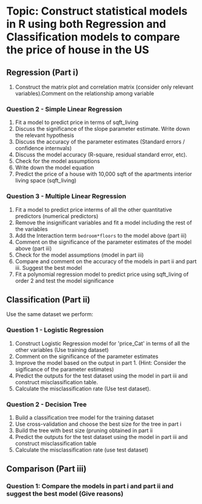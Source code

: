 # Topic: Construct statistical models in R using both Regression and Classification models to compare the price of house in the US  
## Regression (Part i)
1. Construct the matrix plot and correlation matrix (consider only relevant variables).Comment on the relationship among variable


### Question 2 - Simple Linear Regression
1. Fit a model to predict price in terms of sqft_living
2. Discuss the significance of the slope parameter estimate. Write down the relevant hypothesis
3. Discuss the accuracy of the parameter estimates (Standard errors / confidence internvals)
4. Discuss the model accuracy (R-square, residual standard error, etc).
5. Check for the model assumptions
6. Write down the model equation
7. Predict the price of a house with 10,000 sqft of the apartments interior living space (sqft_living)


### Question 3 - Multiple Linear Regression
1. Fit a model to predict price interms of all the other quantitative predictors (numerical predictors)
2. Remove the insignificant variables and fit a model including the rest of the variables
3. Add the Interaction term `bedroom*floors` to the model above (part iii)
4. Comment on the significance of the parameter estimates of the model above (part iii)
5. Check for the model assumptions (model in part iii)
6. Compare and comment on the accuracy of the models in part ii and part iii. Suggest the best model
7. Fit a polynomial regression model to predict price using sqft_living of order 2 and test the model significance


## Classification (Part ii)
Use the same dataset we perform:

### Question 1 - Logistic Regression
1. Construct Logistic Regression model for 'price_Cat' in terms of all the other variables (Use training dataset)
2. Comment on the significance of the parameter estimates
3. Improve the model based on the output in part 1. (Hint: Consider the sigificance of the parameter estimates)
4. Predict the outputs for the test dataset using the model in part iii and construct misclassification table.
5. Calculate the misclassification rate (Use test dataset).

### Question 2 - Decision Tree
1. Build a classification tree model for the training dataset
2. Use cross-validation and choose the best size for the tree in part i
3. Build  the tree with best size (pruning obtained in part ii
4. Predict the outputs for the test dataset using the model in part iii and construct misclassification table
5. Calculate the misclassification rate (use test dataset)


## Comparison (Part iii)

### Question 1: Compare the models in part i and part ii and suggest the best model (Give reasons)
